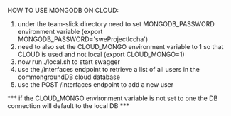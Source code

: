 HOW TO USE MONGODB ON CLOUD:
1. under the team-slick directory need to set MONGODB_PASSWORD environment variable
(export MONGODB_PASSWORD='sweProjectIccha')
2. need to also set the CLOUD_MONGO environment variable to 1 so that CLOUD is used and not local
(export CLOUD_MONGO=1)
3. now run ./local.sh to start swagger
4. use the /interfaces endpoint to retrieve a list of all users in the commongroundDB cloud database
5. use the POST /interfaces endpoint to add a new user

*** if the CLOUD_MONGO environment variable is not set to one the DB connection will default to the local DB ***
